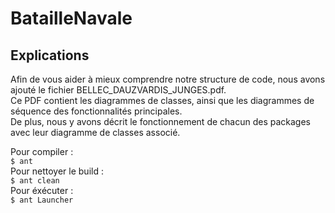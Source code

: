 # BatailleNavale

## Explications

Afin de vous aider à mieux comprendre notre structure de code, nous avons ajouté le fichier BELLEC_DAUZVARDIS_JUNGES.pdf.  
Ce PDF contient les diagrammes de classes, ainsi que les diagrammes de séquence des fonctionnalités principales.  
De plus, nous y avons décrit le fonctionnement de chacun des packages avec leur diagramme de classes associé.

Pour compiler :  
`$ ant`  
Pour nettoyer le build :  
`$ ant clean`  
Pour éxécuter :  
`$ ant Launcher`
